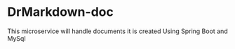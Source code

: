 # DrMarkdown-doc

This microservice will handle documents it is created Using Spring Boot and MySql
